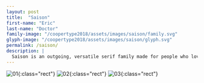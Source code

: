 ```yaml
---
layout: post
title:  "Saison"
first-name: "Eric"
last-name: "Doctor"
family-image: "/coopertype2018/assets/images/saison/family.svg"
glyph-image: "/coopertype2018/assets/images/saison/glyph.svg"
permalink: /saison/
description: |
  Saison is an outgoing, versatile serif family made for people who love designing with type. It features open forms for legibility, a broad range of styles for expressive layout, and a casual italic.
---
```


![01](/coopertype2018/assets/images/saison/01.jpg){:class="rect"}
![02](/coopertype2018/assets/images/saison/02.jpg){:class="rect"}
![03](/coopertype2018/assets/images/saison/03.jpg){:class="rect"}
